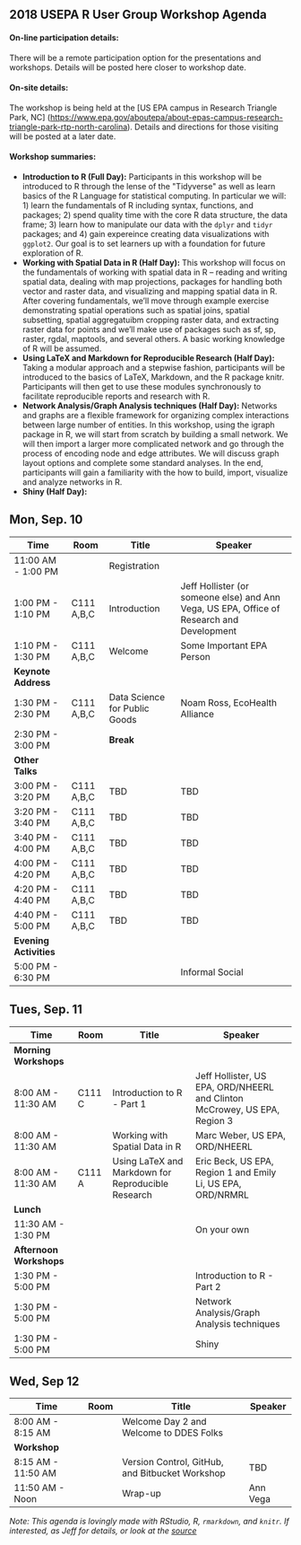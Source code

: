 ## 2018 USEPA R User Group Workshop Agenda

#### On-line participation details:

There will be a remote participation option for the presentations and workshops.  Details will be posted here closer to workshop date.

#### On-site details:

The workshop is being held at the [US EPA campus in Research Triangle Park, NC] (https://www.epa.gov/aboutepa/about-epas-campus-research-triangle-park-rtp-north-carolina).  Details and directions for those visiting will be posted at a later date.

#### Workshop summaries:

- **Introduction to R (Full Day):** Participants in this workshop will be introduced to R through the lense of the "Tidyverse" as well as learn basics of the R Language for statistical computing.  In particular we will: 1) learn the fundamentals of R including syntax, functions, and packages; 2) spend quality time with the core R data structure, the data frame; 3) learn how to manipulate our data with the `dplyr` and `tidyr` packages; and 4) gain expereince creating data visualizations with `ggplot2`.  Our goal is to set learners up with a foundation for future exploration of R.
- **Working with Spatial Data in R (Half Day):** This workshop will focus on the fundamentals of working with spatial data in R – reading and writing spatial data, dealing with map projections, packages for handling both vector and raster data, and visualizing and mapping spatial data in R.  After covering fundamentals, we’ll move through example exercise demonstrating spatial operations such as spatial joins, spatial subsetting, spatial aggregatuibm cropping raster data, and extracting raster data for points and we’ll make use of packages such as sf, sp, raster, rgdal, maptools, and several others.  A basic working knowledge of R will be assumed.
- **Using LaTeX and Markdown for Reproducible Research (Half Day):** Taking a modular approach and a stepwise fashion, participants will be introduced to the basics of LaTeX, Markdown, and the R package knitr. Participants will then get to use these modules synchronously to facilitate reproducible reports and research with R.
- **Network Analysis/Graph Analysis techniques (Half Day):** Networks and graphs are a flexible framework for organizing complex interactions between large number of entities.  In this workshop, using the igraph package in R, we will start from scratch by building a small network.  We will then import a larger more complicated network and go through the process of encoding node and edge attributes.  We will discuss graph layout options and complete some standard analyses.  In the end, participants will gain a familiarity with the how to build, import, visualize and analyze networks in R.
- **Shiny (Half Day):**

## Mon, Sep. 10

|Time   |Room |Title                         |Speaker                    |
|-------|-----|------------------------------|---------------------------|
|11:00 AM - 1:00 PM||Registration||
|1:00 PM - 1:10 PM|C111 A,B,C|Introduction|Jeff Hollister (or someone else) and Ann Vega, US EPA, Office of Research and Development|
|1:10 PM - 1:30 PM|C111 A,B,C|Welcome|Some Important EPA Person|
|**Keynote Address**|||
|1:30 PM - 2:30 PM|C111 A,B,C|Data Science for Public Goods|Noam Ross, EcoHealth Alliance|
|2:30 PM - 3:00 PM||**Break**||
|**Other Talks**||||
|3:00 PM - 3:20 PM|C111 A,B,C|TBD|TBD|
|3:20 PM - 3:40 PM|C111 A,B,C|TBD|TBD|
|3:40 PM - 4:00 PM|C111 A,B,C|TBD|TBD|
|4:00 PM - 4:20 PM|C111 A,B,C|TBD|TBD|
|4:20 PM - 4:40 PM|C111 A,B,C|TBD|TBD|
|4:40 PM - 5:00 PM|C111 A,B,C|TBD|TBD|
|**Evening Activities**||||
|5:00 PM - 6:30 PM|||Informal Social|Some Place In North Carolina|

## Tues, Sep. 11

|Time   |Room |Title                         |Speaker                    |
|-------|-----|------------------------------|---------------------------|
|**Morning Workshops**|||
|8:00 AM - 11:30 AM|C111 C|Introduction to R - Part 1|Jeff Hollister, US EPA, ORD/NHEERL and Clinton McCrowey, US EPA, Region 3|
|8:00 AM - 11:30 AM||Working with Spatial Data in R|Marc Weber, US EPA, ORD/NHEERL|
|8:00 AM - 11:30 AM|C111 A|Using LaTeX and Markdown for Reproducible Research|Eric Beck, US EPA, Region 1 and Emily Li, US EPA, ORD/NRMRL|
|**Lunch**||||
|11:30 AM - 1:30 PM|||On your own|
|**Afternoon Workshops**|||||
|1:30 PM - 5:00 PM|||Introduction to R - Part 2|Jeff Hollister, US EPA, ORD and Clinton McCrowey, US EPA, Region 3|
|1:30 PM - 5:00 PM|||Network Analysis/Graph Analysis techniques|Nate Pollesch, US EPA, ORD/NHEERL|
|1:30 PM - 5:00 PM|||Shiny|Phil Bowsher, RStudio|

## Wed, Sep 12

|Time   |Room |Title                         |Speaker                    |
|-------|-----|------------------------------|---------------------------|
|8:00 AM - 8:15 AM||Welcome Day 2 and Welcome to DDES Folks||   
|**Workshop**||||
|8:15 AM - 11:50 AM||Version Control, GitHub, and Bitbucket Workshop|TBD |
|11:50 AM - Noon||Wrap-up|Ann Vega|

*Note:  This agenda is lovingly made with RStudio, R, `rmarkdown`, and `knitr`.  If interested, as Jeff for details, or look at the [source](index.Rmd)*